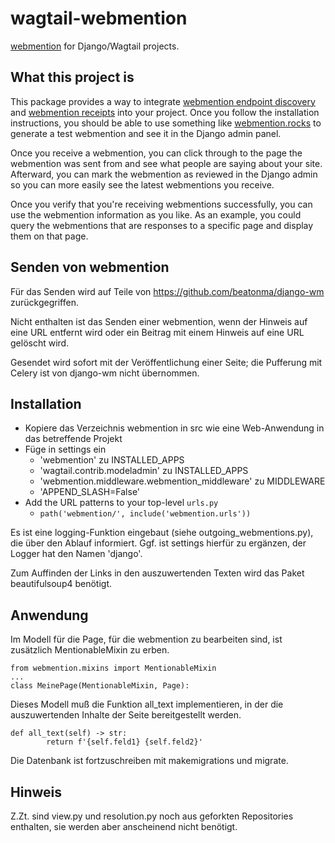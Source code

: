 # wagtail-webmention 
[webmention](https://www.w3.org/TR/webmention/) for Django/Wagtail projects.

## What this project is

This package provides a way to integrate [webmention endpoint discovery](https://www.w3.org/TR/webmention/#sender-discovers-receiver-webmention-endpoint) and [webmention receipts](https://www.w3.org/TR/webmention/#receiving-webmentions) into your project. Once you follow the installation instructions, you should be able to use something like [webmention.rocks](https://webmention.rocks/) to generate a test webmention and see it in the Django admin panel.

Once you receive a webmention, you can click through to the page the webmention was sent from and see what people are saying about your site. Afterward, you can mark the webmention as reviewed in the Django admin so you can more easily see the latest webmentions you receive.

Once you verify that you're receiving webmentions successfully, you can use the webmention information as you like. As an example, you could query the webmentions that are responses to a specific page and display them on that page.

## Senden von webmention

Für das Senden wird auf Teile von https://github.com/beatonma/django-wm zurückgegriffen. 

Nicht enthalten ist das Senden einer webmention, wenn der Hinweis auf eine URL entfernt wird oder ein Beitrag mit einem Hinweis auf eine URL gelöscht wird.

Gesendet wird sofort mit der Veröffentlichung einer Seite; die Pufferung mit Celery ist von django-wm nicht übernommen.

## Installation

* Kopiere das Verzeichnis webmention in src wie eine Web-Anwendung in das betreffende Projekt
* Füge in settings ein
     *  'webmention' zu INSTALLED_APPS
     *  'wagtail.contrib.modeladmin' zu INSTALLED_APPS
     *  'webmention.middleware.webmention_middleware' zu MIDDLEWARE
     *  'APPEND_SLASH=False'
* Add the URL patterns to your top-level `urls.py`
    * `path('webmention/', include('webmention.urls'))`

Es ist eine logging-Funktion eingebaut (siehe outgoing_webmentions.py), die über den Ablauf informiert. Ggf. ist settings hierfür zu ergänzen, der Logger hat den Namen 'django'.

Zum Auffinden der Links in den auszuwertenden Texten wird das Paket beautifulsoup4 benötigt.

## Anwendung

Im Modell für die Page, für die webmention zu bearbeiten sind, ist zusätzlich MentionableMixin zu erben.

    from webmention.mixins import MentionableMixin
    ...
    class MeinePage(MentionableMixin, Page):

Dieses Modell muß die Funktion all_text implementieren, in der die auszuwertenden Inhalte der Seite bereitgestellt werden.

    def all_text(self) -> str:
            return f'{self.feld1} {self.feld2}'

Die Datenbank ist fortzuschreiben mit makemigrations und migrate.

## Hinweis
Z.Zt. sind view.py und resolution.py noch aus geforkten Repositories enthalten, sie werden aber anscheinend nicht benötigt. 




